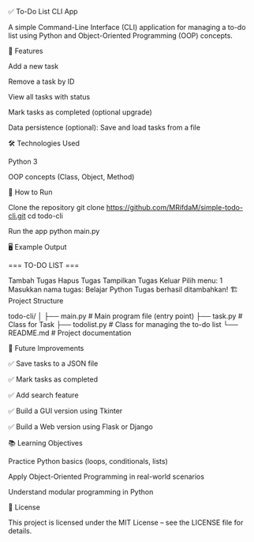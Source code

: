 ✅ To-Do List CLI App

A simple Command-Line Interface (CLI) application for managing a to-do list using Python and Object-Oriented Programming (OOP) concepts.

📌 Features

Add a new task

Remove a task by ID

View all tasks with status

Mark tasks as completed (optional upgrade)

Data persistence (optional): Save and load tasks from a file

🛠️ Technologies Used

Python 3

OOP concepts (Class, Object, Method)

🚀 How to Run

Clone the repository
git clone https://github.com/MRifdaM/simple-todo-cli.git cd todo-cli

Run the app
python main.py

🖥️ Example Output

=== TO-DO LIST ===

Tambah Tugas
Hapus Tugas
Tampilkan Tugas
Keluar Pilih menu: 1 Masukkan nama tugas: Belajar Python Tugas berhasil ditambahkan!
🏗️ Project Structure

todo-cli/ │ ├── main.py # Main program file (entry point) ├── task.py # Class for Task ├── todolist.py # Class for managing the to-do list └── README.md # Project documentation

🔮 Future Improvements

✅ Save tasks to a JSON file

✅ Mark tasks as completed

✅ Add search feature

✅ Build a GUI version using Tkinter

✅ Build a Web version using Flask or Django

📚 Learning Objectives

Practice Python basics (loops, conditionals, lists)

Apply Object-Oriented Programming in real-world scenarios

Understand modular programming in Python

📄 License

This project is licensed under the MIT License – see the LICENSE file for details.
